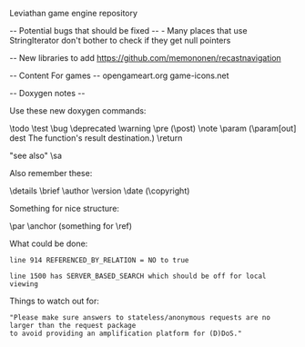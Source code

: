 Leviathan game engine repository

-- Potential bugs that should be fixed --
    - Many places that use StringIterator don't bother to check if they get null pointers

-- New libraries to add
    https://github.com/memononen/recastnavigation
    
-- Content For games --
opengameart.org
game-icons.net

-- Doxygen notes --

Use these new doxygen commands:

\todo
\test
\bug
\deprecated
\warning
\pre
(\post)
\note
\param  (\param[out] dest The function's result destination.)
\return

"see also" \sa

Also remember these:

\details
\brief
\author
\version
\date
(\copyright)

Something for nice structure:

\par
\anchor (something for \ref)


What could be done:

    line 914 REFERENCED_BY_RELATION = NO to true
    
    line 1500 has SERVER_BASED_SEARCH which should be off for local viewing
    
    
Things to watch out for:

    "Please make sure answers to stateless/anonymous requests are no larger than the request package 
    to avoid providing an amplification platform for (D)DoS."
    
    